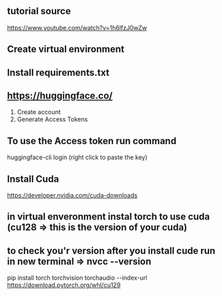 ## tutorial source
https://www.youtube.com/watch?v=1h6lfzJ0wZw

## Create virtual environment

## Install requirements.txt

## https://huggingface.co/
1. Create account
2. Generate Access Tokens

## To use the Access token run command
huggingface-cli login (right click to paste the key)

## Install Cuda
https://developer.nvidia.com/cuda-downloads

## in virtual enveronment instal torch to use cuda (cu128 => this is the version of your cuda)
## to check you'r version after you install cude run in new terminal => nvcc --version
pip install torch torchvision torchaudio --index-url https://download.pytorch.org/whl/cu129